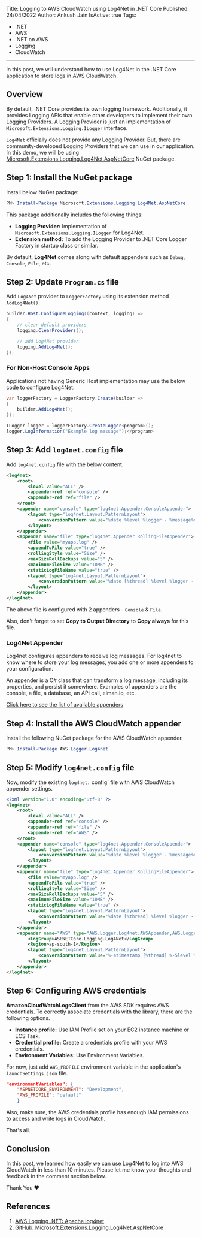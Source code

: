 Title: Logging to AWS CloudWatch using Log4Net in .NET Core
Published: 24/04/2022
Author: Ankush Jain
IsActive: true
Tags:
  - .NET
  - AWS
  - .NET on AWS
  - Logging
  - CloudWatch
---
In this post, we will understand how to use Log4Net in the .NET Core application to store logs in AWS CloudWatch.

## Overview
By default, .NET Core provides its own logging framework. Additionally, it provides Logging APIs that enable other developers to implement their own Logging Providers. A Logging Provider is just an implementation of `Microsoft.Extensions.Logging.ILogger` interface. 

`Log4Net` officially does not provide any Logging Provider. But, there are community-developed Logging Providers that we can use in our application. In this demo, we will be using [Microsoft.Extensions.Logging.Log4Net.AspNetCore](https://www.nuget.org/packages/Microsoft.Extensions.Logging.Log4Net.AspNetCore/) NuGet package.

## Step 1: Install the NuGet package
Install below NuGet package:
```powershell
PM> Install-Package Microsoft.Extensions.Logging.Log4Net.AspNetCore
```

This package additionally includes the following things:
*   **Logging Provider:** Implementation of `Microsoft.Extensions.Logging.ILogger` for Log4Net.
*   **Extension method:** To add the Logging Provider to .NET Core Logger Factory in startup class or similar.

By default, **Log4Net** comes along with default appenders such as `Debug`, `Console`, `File`, etc.

## Step 2: Update `Program.cs` file
Add `Log4Net` provider to `LoggerFactory` using its extension method `AddLog4Net()`.
```cs
builder.Host.ConfigureLogging((context, logging) =>
{
    // clear default providers
    logging.ClearProviders();

    // add Log4Net provider
    logging.AddLog4Net(); 
});
```

### For Non-Host Console Apps
Applications not having Generic Host implementation may use the below code to configure Log4Net.
```cs
var loggerFactory = LoggerFactory.Create(builder =>
{
    builder.AddLog4Net();
});

ILogger logger = loggerFactory.CreateLogger<program>();
logger.LogInformation("Example log message");</program>
```

## Step 3: Add `log4net.config` file
Add `log4net.config` file with the below content.
```xml
<log4net>
    <root>
        <level value="ALL" />
        <appender-ref ref="console" />
        <appender-ref ref="file" />
    </root>
    <appender name="console" type="log4net.Appender.ConsoleAppender">
        <layout type="log4net.Layout.PatternLayout">
            <conversionPattern value="%date %level %logger - %message%newline" />
        </layout>
    </appender>
    <appender name="file" type="log4net.Appender.RollingFileAppender">
        <file value="myapp.log" />
        <appendToFile value="true" />
        <rollingStyle value="Size" />
        <maxSizeRollBackups value="5" />
        <maximumFileSize value="10MB" />
        <staticLogFileName value="true" />
        <layout type="log4net.Layout.PatternLayout">
            <conversionPattern value="%date [%thread] %level %logger - %message%newline" />
        </layout>
    </appender>
</log4net>
```
The above file is configured with 2 appenders - `Console` & `File`.

Also, don't forget to set **Copy to Output Directory** to **Copy always** for this file.

### Log4Net Appender
Log4net configures appenders to receive log messages. For log4net to know where to store your log messages, you add one or more appenders to your configuration. 

An appender is a C# class that can transform a log message, including its properties, and persist it somewhere. Examples of appenders are the console, a file, a database, an API call, elmah.io, etc.

[Click here to see the list of available appenders](https://logging.apache.org/log4net/release/framework-support.html#appenders)

## Step 4: Install the AWS CloudWatch appender
Install the following NuGet package for the AWS CloudWatch appender.
```powershell
PM> Install-Package AWS.Logger.Log4net
```

## Step 5: Modify `log4net.config` file
Now, modify the existing `log4net.` config` file with AWS CloudWatch appender settings.
```xml
<?xml version="1.0" encoding="utf-8" ?>
<log4net>
    <root>
        <level value="ALL" />
        <appender-ref ref="console" />
        <appender-ref ref="file" />
        <appender-ref ref="AWS" />
    </root>
    <appender name="console" type="log4net.Appender.ConsoleAppender">
        <layout type="log4net.Layout.PatternLayout">
            <conversionPattern value="%date %level %logger - %message%newline" />
        </layout>
    </appender>
    <appender name="file" type="log4net.Appender.RollingFileAppender">
        <file value="myapp.log" />
        <appendToFile value="true" />
        <rollingStyle value="Size" />
        <maxSizeRollBackups value="5" />
        <maximumFileSize value="10MB" />
        <staticLogFileName value="true" />
        <layout type="log4net.Layout.PatternLayout">
            <conversionPattern value="%date [%thread] %level %logger - %message%newline" />
        </layout>
    </appender>
    <appender name="AWS" type="AWS.Logger.Log4net.AWSAppender,AWS.Logger.Log4net">
        <LogGroup>ASPNETCore.Logging.Log4Net</LogGroup>
        <Region>ap-south-1</Region>
        <layout type="log4net.Layout.PatternLayout">
            <conversionPattern value="%-4timestamp [%thread] %-5level %logger %ndc - %message%newline" />
        </layout>
    </appender>
</log4net>
```

## Step 6: Configuring AWS credentials
**AmazonCloudWatchLogsClient** from the AWS SDK requires AWS credentials. To correctly associate credentials with the library, there are the following options.
* **Instance profile:** Use IAM Profile set on your EC2 instance machine or ECS Task.
* **Credential profile:** Create a credentials profile with your AWS credentials.
* **Environment Variables:** Use Environment Variables.

For now, just add `AWS_PROFILE` environment variable in the application's `launchSettings.json` file.
```json
"environmentVariables": {
    "ASPNETCORE_ENVIRONMENT": "Development",
    "AWS_PROFILE": "default"
    }
```

Also, make sure, the AWS credentials profile has enough IAM permissions to access and write logs in CloudWatch.

That's all.

## Conclusion
In this post, we learned how easily we can use Log4Net to log into AWS CloudWatch in less than 10 minutes. Please let me know your thoughts and feedback in the comment section below.

Thank You ❤️

## References
1.  [AWS Logging .NET: Apache log4net](https://github.com/aws/aws-logging-dotnet#apache-log4net)
2.  [GitHub: Microsoft.Extensions.Logging.Log4Net.AspNetCore](https://github.com/huorswords/Microsoft.Extensions.Logging.Log4Net.AspNetCore)


                
